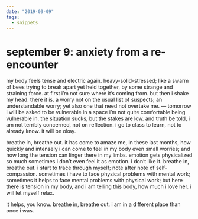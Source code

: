 ```yaml
---
date: "2019-09-09"
tags:
  - snippets
---
```

# september 9: anxiety from a re-encounter

my body feels tense and electric again. heavy-solid-stressed; like a swarm of bees trying to break apart yet held together, by some strange and straining force. at first i’m not sure where it’s coming from. but then i shake my head: there it is. a worry not on the usual list of suspects; an understandable worry; yet also one that need not overtake me. — tomorrow i will be asked to be vulnerable in a space i’m not quite comfortable being vulnerable in. the situation sucks, but the stakes are low. and truth be told, i am not terribly concerned, not on reflection. i go to class to learn, not to already know. it will be okay.

breathe in, breathe out. it has come to amaze me, in these last months, how quickly and intensely i can come to feel in my body even small worries; and how long the tension can linger there in my limbs. emotion gets physicalized so much sometimes i don’t even feel it as emotion. i don’t like it. breathe in, breathe out. i start to trace through myself; note after note of self-compassion. sometimes i have to face physical problems with mental work; sometimes it helps to face mental problems with physical work; but here there is tension in my body, and i am telling this body, how much i love her. i will let myself relax.

it helps, you know. breathe in, breathe out. i am in a different place than once i was.
